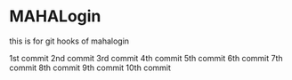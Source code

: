 # MAHALogin
this is for git hooks  of mahalogin

1st commit 
2nd commit
3rd commit
4th commit
5th commit
6th commit
7th commit
8th commit
9th commit
10th commit
